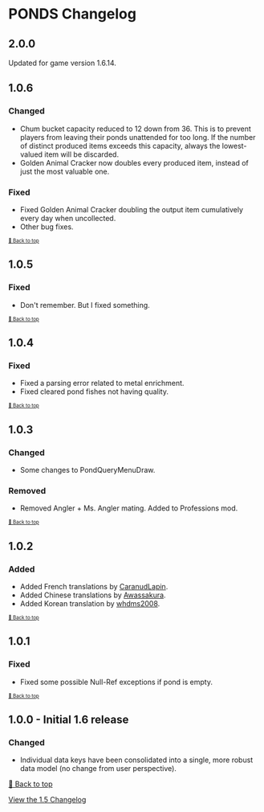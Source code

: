 ﻿# PONDS Changelog

## 2.0.0

Updated for game version 1.6.14.

## 1.0.6

### Changed

* Chum bucket capacity reduced to 12 down from 36. This is to prevent players from leaving their ponds unattended for too long. If the number of distinct produced items exceeds this capacity, always the lowest-valued item will be discarded.
* Golden Animal Cracker now doubles every produced item, instead of just the most valuable one.

### Fixed

* Fixed Golden Animal Cracker doubling the output item cumulatively every day when uncollected.
* Other bug fixes.

<sup><sup>[🔼 Back to top](#ponds-changelog)</sup></sup>

## 1.0.5

### Fixed

* Don't remember. But I fixed something.

<sup><sup>[🔼 Back to top](#ponds-changelog)</sup></sup>

## 1.0.4

### Fixed

* Fixed a parsing error related to metal enrichment.
* Fixed cleared pond fishes not having quality.

<sup><sup>[🔼 Back to top](#ponds-changelog)</sup></sup>

## 1.0.3

### Changed

* Some changes to PondQueryMenuDraw.

### Removed

* Removed Angler + Ms. Angler mating. Added to Professions mod.

<sup><sup>[🔼 Back to top](#ponds-changelog)</sup></sup>

## 1.0.2

### Added

* Added French translations by [CaranudLapin](https://github.com/CaranudLapin).
* Added Chinese translations by [Awassakura](https://next.nexusmods.com/profile/Awassakura/about-me?gameId=1303).
* Added Korean translation by [whdms2008](https://next.nexusmods.com/profile/whdms2008/about-me?gameId=1303).

<sup><sup>[🔼 Back to top](#ponds-changelog)</sup></sup>

## 1.0.1

### Fixed

* Fixed some possible Null-Ref exceptions if pond is empty.

<sup><sup>[🔼 Back to top](#ponds-changelog)</sup></sup>

## 1.0.0 - Initial 1.6 release

### Changed

* Individual data keys have been consolidated into a single, more robust data model (no change from user perspective). 


[🔼 Back to top](#ponds-changelog)

[View the 1.5 Changelog](resources/CHANGELOG_old.md)